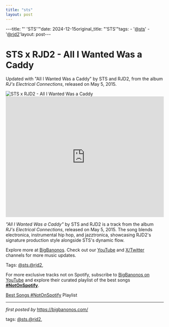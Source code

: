 ```yaml
---
title: "sts"
layout: post
---
```

---title: "' 'STS''"date: 2024-12-15original_title: "'STS'"tags:  - '[@sts](/tags/sts/)'  - '[@rjd2](/tags/rjd2/)'layout: post---<!-- Title of the Post --><h1 >STS x RJD2 - All I Wanted Was a Caddy</h1> <!-- Introductory Text --><p >Updated with "All I Wanted Was a Caddy" by STS and RJD2, from the album *RJ's Electrical Connections*, released on May 5, 2015.</p> <!-- Featured Image --><div > <img src="https://i.ytimg.com/vi/PYQqe27R2L0/sddefault.jpg" alt="STS x RJD2 - All I Wanted Was a Caddy" /></div> <!-- YouTube Video Embed --><div > <iframe width="100%" height="385" src="https://www.youtube.com/embed/Vxe1nNX6ou4" title="STS x RJD2 - 'All I Wanted Was a Caddy'" frameborder="0" allow="accelerometer; autoplay; clipboard-write; encrypted-media; gyroscope; picture-in-picture; web-share" referrerpolicy="strict-origin-when-cross-origin" allowfullscreen></iframe></div> <!-- Song Information --><div > <p><em>"All I Wanted Was a Caddy"</em> by STS and RJD2 is a track from the album *RJ's Electrical Connections*, released on May 5, 2015. The song blends electronica, instrumental hip hop, and jazztronica, showcasing RJD2's signature production style alongside STS's dynamic flow.</p></div> <!-- Footer Links --><div > <p>Explore more at <a href="https://bigbanonos.com/" target="_blank">BigBanonos</a>. Check out our <a href="https://www.youtube.com/[@BigBanonos](/tags/BigBanonos/)" target="_blank">YouTube</a> and <a href="https://x.com/bigbanonos" target="_blank">X/Twitter</a> channels for more music updates.</p></div> <!-- Tags --><p >Tags: [@sts](/tags/sts/),[@rjd2](/tags/rjd2/),</p><!--Subscribe and Playlist Links--><div>    <p>For more exclusive tracks not on Spotify, subscribe to <a href="https://www.youtube.com/[@BigBanonos](/tags/BigBanonos/)" target="_blank">BigBanonos on YouTube</a> and explore their curated playlist of the best songs <strong>[#NotOnSpotify](/tags/NotOnSpotify/)</strong>.</p>    <p><a href="https://www.youtube.com/playlist?list=PLtuNtuTatqI0kFahUCbtbfenC_ET5O_tr" target="_blank">Best Songs [#NotOnSpotify](/tags/NotOnSpotify/) Playlist<br /></a></p></div><hr /><p><em>first posted by</em> <a href="https://bigbanonos.com/" rel="noopener" target="_new">https://bigbanonos.com/</a></p><p>tags: [@sts](/tags/sts/),[@rjd2](/tags/rjd2/),</p>